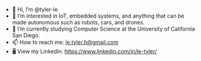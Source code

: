 - 👋 Hi, I’m @tyler-le
- 👀 I’m interested in IoT, embedded systems, and anything that can be made autonomous such as robots, cars, and drones.
- 🌱 I’m currently studying Computer Science at the University of California San Diego.
- 📫 How to reach me: le.tyler.h@gmail.com
- 🖥 View my LinkedIn: https://www.linkedin.com/in/le-tyler/

<!---
tyler-le/tyler-le is a ✨ special ✨ repository because its `README.md` (this file) appears on your GitHub profile.
You can click the Preview link to take a look at your changes.
--->
